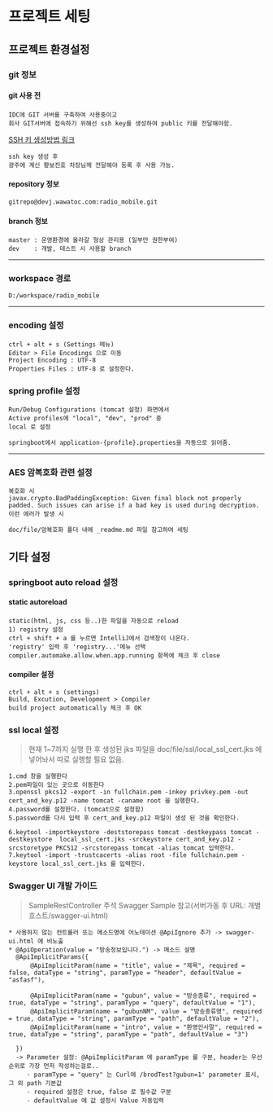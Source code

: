 # 프로젝트 세팅

## 프로젝트 환경설정

### git 정보

#### git 사용 전
    IDC에 GIT 서버를 구축하여 사용중이고
    회사 GIT서버에 접속하기 위해선 ssh key를 생성하여 public 키를 전달해야함.
    
[SSH 키 생성방법 링크](https://git-scm.com/book/ko/v2/Git-%EC%84%9C%EB%B2%84-SSH-%EA%B3%B5%EA%B0%9C%ED%82%A4-%EB%A7%8C%EB%93%A4%EA%B8%B0)

    ssh key 생성 후 
    광주에 계신 황보진호 차장님께 전달해야 등록 후 사용 가능.

#### repository 정보

    gitrepo@devj.wawatoc.com:radio_mobile.git
 
#### branch 정보

    master : 운영환경에 올라갈 형상 관리용 (일부만 권한부여)
    dev    : 개발, 테스트 시 사용할 branch
    
---


### workspace 경로

    D:/workspace/radio_mobile
    
---

### encoding 설정

    ctrl + alt + s (Settings 메뉴)
    Editor > File Encodings 으로 이동
    Project Encoding : UTF-8
    Properties Files : UTF-8 로 설정한다.
    

### spring profile 설정

    Run/Debug Configurations (tomcat 설정) 화면에서
    Active profiles에 "local", "dev", "prod" 중
    local 로 설정
    
    springboot에서 application-{profile}.properties을 자동으로 읽어줌.
    
---

### AES 암복호화 관련 설정

    복호화 시 
    javax.crypto.BadPaddingException: Given final block not properly padded. Such issues can arise if a bad key is used during decryption.
    이런 에러가 발생 시
    
    doc/file/암복호화 폴더 내에 _readme.md 파일 참고하여 세팅
    

## 기타 설정

### springboot auto reload 설정

#### static autoreload

    static(html, js, css 등..)한 파일을 자동으로 reload
    1) registry 설정
    ctrl + shift + a 를 누르면 IntelliJ에서 검색창이 나온다.
    'registry' 입력 후 'registry...'메뉴 선택
    compiler.automake.allow.when.app.running 항목에 체크 후 close
    
#### compiler 설정

    ctrl + alt + s (settings)
    Build, Excution, Development > Compiler
    build project automatically 체크 후 OK
    
### ssl local 설정

> 현재 1~7까지 실행 한 후 생성된 jks 파일을 doc/file/ssl/local_ssl_cert.jks 에 넣어놔서 따로 실행할 필요 없음.

    1.cmd 창을 실행한다
    2.pem파일이 있는 곳으로 이동한다
    3.openssl pkcs12 -export -in fullchain.pem -inkey privkey.pem -out cert_and_key.p12 -name tomcat -caname root 을 실행한다.
    4.password를 설정한다. (tomcat으로 설정함)
    5.password를 다시 입력 후 cert_and_key.p12 파일이 생성 된 것을 확인한다.
    
    6.keytool -importkeystore -deststorepass tomcat -destkeypass tomcat -destkeystore  local_ssl_cert.jks -srckeystore cert_and_key.p12 -srcstoretype PKCS12 -srcstorepass tomcat -alias tomcat 입력한다.
    7.keytool -import -trustcacerts -alias root -file fullchain.pem -keystore local_ssl_cert.jks 를 입력한다.
    
    
### Swagger UI 개발 가이드

 > SampleRestController 주석 Swagger Sample 참고(서버가동 후 URL: 개별호스트/swagger-ui.html)
 
    * 사용하지 않는 컨트롤러 또는 메소드명에 어노테이션 @ApiIgnore 추가 -> swagger-ui.html 에 비노출
    * @ApiOperation(value = "방송정보입니다.") -> 메소드 설명
      @ApiImplicitParams({
          @ApiImplicitParam(name = "title", value = "제목", required = false, dataType = "string", paramType = "header", defaultValue = "asfasf"),

          @ApiImplicitParam(name = "gubun", value = "방송종류", required = true, dataType = "string", paramType = "query", defaultValue = "1"),
          @ApiImplicitParam(name = "gubunNM", value = "방송종류명", required = true, dataType = "string", paramType = "path", defaultValue = "2"),
          @ApiImplicitParam(name = "intro", value = "환영인사말", required = true, dataType = "string", paramType = "path", defaultValue = "3")
  
      })
      -> Parameter 설정: @ApiImplicitParam 에 paramType 를 구분, header는 우선순위로 가장 먼저 작성하는걸로..
         - paramType = "query" 는 Curl에 /brodTest?gubun=1' parameter 표시, 그 외 path 기본값 
         - required 설정은 true, false 로 필수값 구분
         - defaultValue 에 값 설정시 Value 자동입력  
      
   